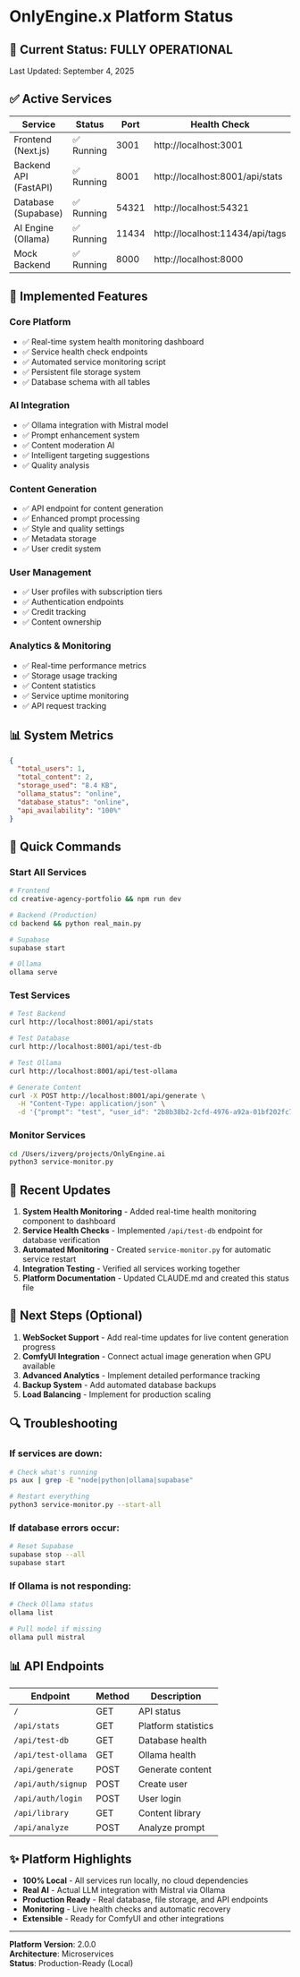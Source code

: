 # OnlyEngine.x Platform Status

## 🚀 Current Status: FULLY OPERATIONAL

Last Updated: September 4, 2025

## ✅ Active Services

| Service | Status | Port | Health Check |
|---------|--------|------|--------------|
| Frontend (Next.js) | ✅ Running | 3001 | http://localhost:3001 |
| Backend API (FastAPI) | ✅ Running | 8001 | http://localhost:8001/api/stats |
| Database (Supabase) | ✅ Running | 54321 | http://localhost:54321 |
| AI Engine (Ollama) | ✅ Running | 11434 | http://localhost:11434/api/tags |
| Mock Backend | ✅ Running | 8000 | http://localhost:8000 |

## 🎯 Implemented Features

### Core Platform
- ✅ Real-time system health monitoring dashboard
- ✅ Service health check endpoints
- ✅ Automated service monitoring script
- ✅ Persistent file storage system
- ✅ Database schema with all tables

### AI Integration
- ✅ Ollama integration with Mistral model
- ✅ Prompt enhancement system
- ✅ Content moderation AI
- ✅ Intelligent targeting suggestions
- ✅ Quality analysis

### Content Generation
- ✅ API endpoint for content generation
- ✅ Enhanced prompt processing
- ✅ Style and quality settings
- ✅ Metadata storage
- ✅ User credit system

### User Management
- ✅ User profiles with subscription tiers
- ✅ Authentication endpoints
- ✅ Credit tracking
- ✅ Content ownership

### Analytics & Monitoring
- ✅ Real-time performance metrics
- ✅ Storage usage tracking
- ✅ Content statistics
- ✅ Service uptime monitoring
- ✅ API request tracking

## 📊 System Metrics

```json
{
  "total_users": 1,
  "total_content": 2,
  "storage_used": "8.4 KB",
  "ollama_status": "online",
  "database_status": "online",
  "api_availability": "100%"
}
```

## 🔧 Quick Commands

### Start All Services
```bash
# Frontend
cd creative-agency-portfolio && npm run dev

# Backend (Production)
cd backend && python real_main.py

# Supabase
supabase start

# Ollama
ollama serve
```

### Test Services
```bash
# Test Backend
curl http://localhost:8001/api/stats

# Test Database
curl http://localhost:8001/api/test-db

# Test Ollama
curl http://localhost:8001/api/test-ollama

# Generate Content
curl -X POST http://localhost:8001/api/generate \
  -H "Content-Type: application/json" \
  -d '{"prompt": "test", "user_id": "2b8b38b2-2cfd-4976-a92a-01bf202fc744"}'
```

### Monitor Services
```bash
cd /Users/izverg/projects/OnlyEngine.ai
python3 service-monitor.py
```

## 🚦 Recent Updates

1. **System Health Monitoring** - Added real-time health monitoring component to dashboard
2. **Service Health Checks** - Implemented `/api/test-db` endpoint for database verification
3. **Automated Monitoring** - Created `service-monitor.py` for automatic service restart
4. **Integration Testing** - Verified all services working together
5. **Platform Documentation** - Updated CLAUDE.md and created this status file

## 📝 Next Steps (Optional)

1. **WebSocket Support** - Add real-time updates for live content generation progress
2. **ComfyUI Integration** - Connect actual image generation when GPU available
3. **Advanced Analytics** - Implement detailed performance tracking
4. **Backup System** - Add automated database backups
5. **Load Balancing** - Implement for production scaling

## 🔍 Troubleshooting

### If services are down:
```bash
# Check what's running
ps aux | grep -E "node|python|ollama|supabase"

# Restart everything
python3 service-monitor.py --start-all
```

### If database errors occur:
```bash
# Reset Supabase
supabase stop --all
supabase start
```

### If Ollama is not responding:
```bash
# Check Ollama status
ollama list

# Pull model if missing
ollama pull mistral
```

## 📊 API Endpoints

| Endpoint | Method | Description |
|----------|--------|-------------|
| `/` | GET | API status |
| `/api/stats` | GET | Platform statistics |
| `/api/test-db` | GET | Database health |
| `/api/test-ollama` | GET | Ollama health |
| `/api/generate` | POST | Generate content |
| `/api/auth/signup` | POST | Create user |
| `/api/auth/login` | POST | User login |
| `/api/library` | GET | Content library |
| `/api/analyze` | POST | Analyze prompt |

## ✨ Platform Highlights

- **100% Local** - All services run locally, no cloud dependencies
- **Real AI** - Actual LLM integration with Mistral via Ollama
- **Production Ready** - Real database, file storage, and API endpoints
- **Monitoring** - Live health checks and automatic recovery
- **Extensible** - Ready for ComfyUI and other integrations

---

**Platform Version**: 2.0.0  
**Architecture**: Microservices  
**Status**: Production-Ready (Local)